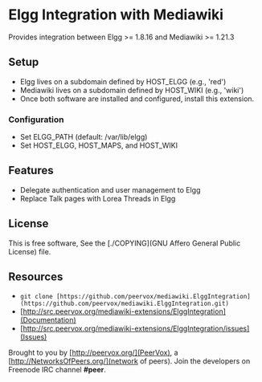 # Elgg Integration with Mediawiki

Provides integration between Elgg >= 1.8.16 and Mediawiki >= 1.21.3

## Setup

  - Elgg lives on a subdomain defined by HOST_ELGG (e.g., 'red')
  - Mediawiki lives on a subdomain defined by HOST_WIKI (e.g., 'wiki')
  - Once both software are installed and configured, install this extension.

### Configuration

  - Set ELGG_PATH (default: /var/lib/elgg)
  - Set HOST_ELGG, HOST_MAPS, and HOST_WIKI

## Features

  - Delegate authentication and user management to Elgg
  - Replace Talk pages with Lorea Threads in Elgg

## License

   This is free software, See the [./COPYING](GNU Affero General Public License) file.

## Resources

  - `git clone [https://github.com/peervox/mediawiki.ElggIntegration](https://github.com/peervox/mediawiki.ElggIntegration.git)`
  - [http://src.peervox.org/mediawiki-extensions/ElggIntegration](Documentation)
  - [http://src.peervox.org/mediawiki-extensions/ElggIntegration/issues](Issues)

  Brought to you by [http://peervox.org/](PeerVox),
  a [http://NetworksOfPeers.org/](network of peers).
  Join the developers on Freenode IRC channel __#peer__.
